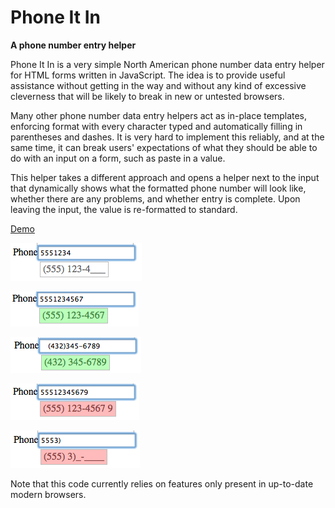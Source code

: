 Phone It In
===========
**A phone number entry helper**

Phone It In is a very simple North American phone number data
entry helper for HTML forms written in JavaScript. The idea is
to provide useful assistance without getting in the way and
without any kind of excessive cleverness that will be likely to
break in new or untested browsers.

Many other phone number data entry helpers act as in-place
templates, enforcing format with every character typed and
automatically filling in parentheses and dashes. It is very hard
to implement this reliably, and at the same time, it can break
users' expectations of what they should be able to do with an
input on a form, such as paste in a value.

This helper takes a different approach and opens a helper next
to the input that dynamically shows what the formatted phone
number will look like, whether there are any problems, and
whether entry is complete. Upon leaving the input, the value is
re-formatted to standard.

[Demo](http://stevecj.github.io/project-demos/phone-it-in/demo.html)

![Partial Entry](/readme-images/partial-entry.png)

![Complete Entry](/readme-images/complete-entry.png)

![Pre-formatted w/ Leading Spaces](/readme-images/pre-formatted-leading-spaces.png)

![Entry With Extra Digit](/readme-images/extra-digit.png)

![Entry With Invalid Character](/readme-images/bad-partial-entry.png)

Note that this code currently relies on features only present
in up-to-date modern browsers.
